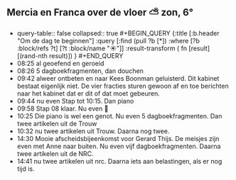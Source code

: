 ## Mercia en Franca over de vloer ⛅ zon, 6°
- query-table:: false
  collapsed:: true
  #+BEGIN_QUERY 
  {:title [:b.header "Om de dag te beginnen"]
   :query [:find (pull ?b [*])
     :where 
       [?b :block/refs ?t]
       [?t :block/name "☀️"]]
   :result-transform ( fn [result] [(rand-nth result)])
  }
  #+END_QUERY
- 08:25 al geoefend en geroeid
- 08:26 5 dagboekfragmenten, dan douchen
- 09:42 alweer ontbeten en naar Kees Boonman geluisterd. Dit kabinet bestaat eigenlijk niet. De vier fracties sturen gewoon af en toe berichten naar het kabinet dat er dit of dat moet gebeuren.
- 09:44 nu even Stap tot 10:15. Dan piano
- 09:58 Stap 08 klaar. Nu even 🎹
- 10:25 Die piano is wel een genot. Nu even 5 dagboekfragmenten. Dan twee artikelen uit de Trouw
- 10:32 nu twee artikelen uit Trouw. Daarna nog twee.
- 14:30 Mooie afscheidsbijeenkomst voor Gerard Thijs. De meisjes zijn even met Anne naar buiten. Nu even vijf dagboekfragmenten. Daarna twee artikelen uit de NRC.
- 14:41 nu twee artikelen uit nrc. Daarna iets aan belastingen, als er nog tijd is.